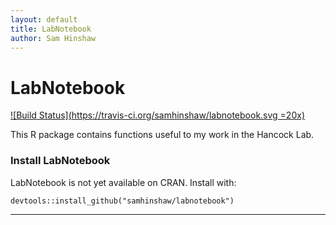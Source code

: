 ```yaml
---
layout: default
title: LabNotebook
author: Sam Hinshaw
---
```

# LabNotebook

[![Build Status](https://travis-ci.org/samhinshaw/labnotebook.svg =20x)](https://travis-ci.org/samhinshaw/labnotebook)

This R package contains functions useful to my work in the Hancock Lab.

### Install LabNotebook

LabNotebook is not yet available on CRAN. Install with:
```
devtools::install_github("samhinshaw/labnotebook")
```


********
